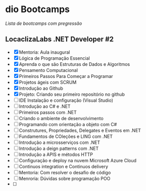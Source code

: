# dio Bootcamps
*Lista de bootcamps com pregressão*
## LocaclizaLabs .NET Developer #2

- [x] Mentoria: Aula inaugural
- [x] Lógica de Programação Essencial
- [x] Aprenda o que são Estruturas de Dados e Algoritmos
- [x] Pensamento Computacional
- [x] Primeiros Passos Para Começar a Programar
- [x] Projetos ágeis com SCRUM
- [x] Introdução ao Github
- [x] Projeto: Criando seu primeiro repositório no github
- [ ] IDE Instalação e configuração (Visual Studio)
- [ ] Introdução ao C# e .NET
- [ ] Primeiros passos com .NET
- [ ] Criando o ambiente de desenvolvimento
- [ ] Programando com orientação a objeto com C#
- [ ] Construtures, Propriedades, Delegates e Eventos em .NET
- [ ] Fundamentos de COleções e LING com .NET
- [ ] Introdução a microsserviços com .NET
- [ ] Introdução a deign patterns com .NET
- [ ] Introdução a APIS e métodos HTTP
- [ ] Configuração e deploy na nuvem Microsoft Azure Cloud
- [ ] Continuos integration e Continuos delivery
- [ ] Mentoria: Com resolver o desafio de código
- [ ] Menroria: Dúvidas sobre programação POO
- [ ] 
